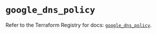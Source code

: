 # `google_dns_policy`

Refer to the Terraform Registry for docs: [`google_dns_policy`](https://registry.terraform.io/providers/hashicorp/google/6.21.0/docs/resources/dns_policy).
